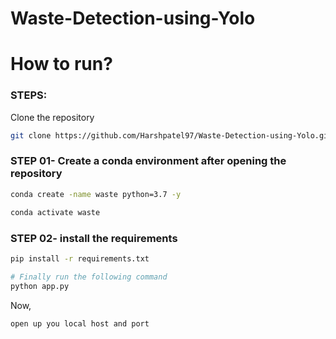 # Waste-Detection-using-Yolo


# How to run?
### STEPS:

Clone the repository

```bash
git clone https://github.com/Harshpatel97/Waste-Detection-using-Yolo.git
```
### STEP 01- Create a conda environment after opening the repository

```bash
conda create -name waste python=3.7 -y
```

```bash
conda activate waste
```


### STEP 02- install the requirements
```bash
pip install -r requirements.txt
```


```bash
# Finally run the following command
python app.py
```

Now,
```bash
open up you local host and port
```
